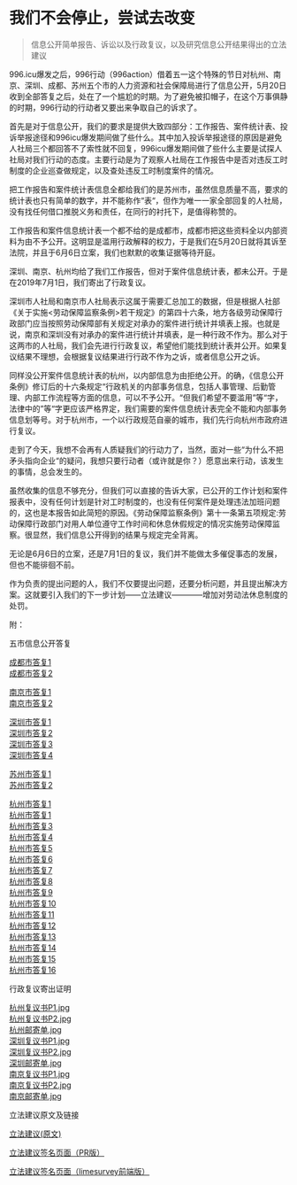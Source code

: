 # 我们不会停止，尝试去改变
> 信息公开简单报告、诉讼以及行政复议，以及研究信息公开结果得出的立法建议

996.icu爆发之后，996行动（996action）借着五一这个特殊的节日对杭州、南京、深圳、成都、苏州五个市的人力资源和社会保障局进行了信息公开，5月20日收到全部答复之后，处在了一个尴尬的时期。为了避免被扣帽子，在这个万事俱静的时期，996行动的行动者又要出来争取自己的诉求了。

首先是对于信息公开，我们的要求是提供大致四部分：工作报告、案件统计表、投诉举报途径和996icu爆发期间做了些什么。其中加入投诉举报途径的原因是避免人社局三个都回答不了索性就不回复，996icu爆发期间做了些什么主要是试探人社局对我们行动的态度。主要行动是为了观察人社局在工作报告中是否对违反工时制度的企业巡查做规定，以及查处违反工时制度案件的情况。

把工作报告和案件统计表信息全都给我们的是苏州市，虽然信息质量不高，要求的统计表也只有简单的数字，并不能称作“表“，但作为唯一一家全部回复的人社局，没有找任何借口推脱义务和责任，在同行的衬托下，是值得称赞的。

工作报告和案件信息统计表一个都不给的是成都市，成都市把这些资料全以内部资料为由不予公开。这明显是滥用行政解释的权力，于是我们在5月20日就将其诉至法院，并且于6月6日立案，我们也默默的收集证据等待开庭。

深圳、南京、杭州均给了我们工作报告，但对于案件信息统计表，都未公开。于是在2019年7月1日，我们寄出了行政复议。

深圳市人社局和南京市人社局表示这属于需要汇总加工的数据，但是根据人社部《关于实施<劳动保障监察条例>若干规定》的第四十六条，地方各级劳动保障行政部门应当按照劳动保障部有关规定对承办的案件进行统计并填表上报。也就是说，南京和深圳没有对承办的案件进行统计并填表，是一种行政不作为。那么对于这两市的人社局，我们会先进行行政复议，希望他们能找到统计表并公开。如果复议结果不理想，会根据复议结果进行行政不作为之诉，或者信息公开之诉。

同样没公开案件信息统计表的杭州，以内部信息为由拒绝公开。的确，《信息公开条例》修订后的十六条规定“行政机关的内部事务信息，包括人事管理、后勤管理、内部工作流程等方面的信息，可以不予公开。“但我们希望不要滥用”等“字，法律中的”等“字更应该严格界定，我们需要的案件信息统计表完全不能和内部事务信息划等号。对于杭州市，一个以行政规范自豪的城市，我们先行向杭州市政府进行复议。

走到了今天，我想不会再有人质疑我们的行动力了，当然，面对一些“为什么不把矛头指向企业“的疑问，我想只要行动者（或许就是你？）愿意出来行动，该发生的事情，总会发生的。

虽然收集的信息不够充分，但我们可以直接的告诉大家，已公开的工作计划和案件报表中，没有任何计划是针对工时制度的，也没有任何案件是处理违法加班问题的，这也是本报告如此简短的原因。《劳动保障监察条例》第十一条第五项规定:劳动保障行政部门对用人单位遵守工作时间和休息休假规定的情况实施劳动保障监察。很显然，我们信息公开得到的结果与规定完全背离。

无论是6月6日的立案，还是7月1日的复议，我们并不能做太多催促事态的发展，但也不能徘徊不前。

作为负责的提出问题的人，我们不仅要提出问题，还要分析问题，并且提出解决方案。这就要引入我们的下一步计划——立法建议————增加对劳动法休息制度的处罚。

附：

五市信息公开答复

[成都市答复1](https://i.loli.net/2019/07/01/5d197fd9b284336797.jpg)  
[成都市答复2](https://i.loli.net/2019/07/01/5d197fd99534842034.jpg)

[南京市答复1](https://i.loli.net/2019/07/01/5d19803a08b1a52855.jpg)  
[南京市答复2](https://i.loli.net/2019/07/01/5d19803a5b5a624630.jpg)

[深圳市答复1](https://i.loli.net/2019/07/01/5d198071b803276182.jpg)  
[深圳市答复2](https://i.loli.net/2019/07/01/5d198071de06860313.jpg)  
[深圳市答复3](https://i.loli.net/2019/07/01/5d198071cd18d86136.jpg)  
[深圳市答复4](https://i.loli.net/2019/07/01/5d198071526fe94320.jpg)  

[苏州市答复1](https://i.loli.net/2019/07/01/5d1980bda215191350.png)  
[苏州市答复2](https://i.loli.net/2019/07/01/5d1980bd879ed71819.png)

[杭州市答复1](https://i.loli.net/2019/07/01/5d19810b555ed31253.jpg)  
[杭州市答复1](https://i.loli.net/2019/07/01/5d19810b0fa7867501.jpg)  
[杭州市答复3](https://i.loli.net/2019/07/01/5d19810b8c1b511157.jpg)  
[杭州市答复4](https://i.loli.net/2019/07/01/5d198109d8f5925965.jpg)  
[杭州市答复5](https://i.loli.net/2019/07/01/5d198109aa6d057334.jpg)  
[杭州市答复6](https://i.loli.net/2019/07/01/5d19810a1aec065415.jpg)  
[杭州市答复7](https://i.loli.net/2019/07/01/5d19810a2e38f43720.jpg)  
[杭州市答复8](https://i.loli.net/2019/07/01/5d19810988f9a30850.jpg)  
[杭州市答复9](https://i.loli.net/2019/07/01/5d1981e60ea9948296.jpg)  
[杭州市答复10](https://i.loli.net/2019/07/01/5d1981e67aced11825.jpg)  
[杭州市答复11](https://i.loli.net/2019/07/01/5d1981e6acd6061273.jpg)  
[杭州市答复12](https://i.loli.net/2019/07/01/5d1981e7371de50448.jpg)  
[杭州市答复13](https://i.loli.net/2019/07/01/5d1981e7a8ad064893.jpg)  
[杭州市答复14](https://i.loli.net/2019/07/01/5d1981e7266ca84436.jpg)  
[杭州市答复15](https://i.loli.net/2019/07/01/5d1981e6e564d32476.jpg)  
[杭州市答复16](https://i.loli.net/2019/07/01/5d1981e78371a48903.jpg)  

行政复议寄出证明

[杭州复议书P1.jpg](https://i.loli.net/2019/07/01/5d1982ee45bc425314.jpg)  
[杭州复议书P2.jpg](https://i.loli.net/2019/07/01/5d1982edd4cda78505.jpg)  
[杭州邮寄单.jpg](https://i.loli.net/2019/07/01/5d1982f07e4b254620.jpg)  
[深圳复议书P1.jpg](https://i.loli.net/2019/07/01/5d1982ef55f1887080.jpg)  
[深圳复议书P2.jpg](https://i.loli.net/2019/07/01/5d1982ef2957c29757.jpg)  
[深圳邮寄单.jpg](https://i.loli.net/2019/07/01/5d1982f0a1fd743832.jpg)  
[南京复议书P1.jpg](https://i.loli.net/2019/07/01/5d1982f0c3ae919251.jpg)  
[南京复议书P2.jpg](https://i.loli.net/2019/07/01/5d1982ee8926037363.jpg)  
[南京邮寄单.jpg](https://i.loli.net/2019/07/01/5d1982f126ba518384.jpg)  

立法建议原文及链接

[立法建议(原文)](https://github.com/CPdogson/996action/blob/master/change-law.md)

[立法建议签名页面（PR版）](https://github.com/CPdogson/996action/blob/master/signature.md)

[立法建议签名页面（limesurvey前端版）](https://www.996action.com/index.php/293988?lang=zh-Hans)

